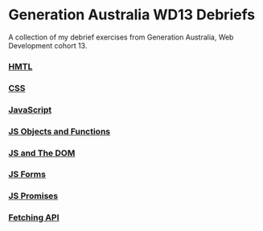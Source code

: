 # Generation Australia WD13 Debriefs

A collection of my debrief exercises from Generation Australia, Web Development cohort 13.

### [HMTL](https://jordytoke.com/WD13-debriefs/html/)

### [CSS](https://jordytoke.com/WD13-debriefs/htmlAndCss/)

### [JavaScript](https://jordytoke.com/WD13-debriefs/javascript/)

### [JS Objects and Functions](https://jordytoke.com/WD13-debriefs/objectsAndFunctions/)

### [JS and The DOM](https://jordytoke.com/WD13-debriefs/theDOM/)

### [JS Forms](https://jordytoke.com/WD13-debriefs/jsFormsDebrief/)

### [JS Promises](https://jordytoke.com/WD13-debriefs/promises/)

### [Fetching API](https://jordytoke.com/WD13-debriefs/fetching/)